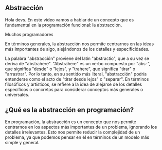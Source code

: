 
## Abstracción

Hola devs. En este video vamos a hablar de un concepto que es fundamental en la programación funcional: la abstracción.

Muchos programadores

En términos generales, la abstracción nos permite centrarnos en las ideas más importantes de algo, alejándonos de los detalles y especificidades.

La palabra "abstracción" proviene del latín "abstractio", que a su vez se deriva de "abstrahere". "Abstrahere" es un verbo compuesto por "abs-", que significa "desde" o "lejos", y "trahere", que significa "tirar" o "arrastrar". Por lo tanto, en su sentido más literal, "abstracción" podría entenderse como el acto de "tirar desde lejos" o "separar". En términos filosóficos y artísticos, se refiere a la idea de alejarse de los detalles específicos o concretos para considerar conceptos más generales o universales.


## ¿Qué es la abstracción en programación?



En programación, la abstracción es un concepto que nos permite centrarnos en los aspectos más importantes de un problema, ignorando los detalles irrelevantes. Esto nos permite reducir la complejidad de un problema, ya que podemos pensar en él en términos de un modelo más simple y general.

